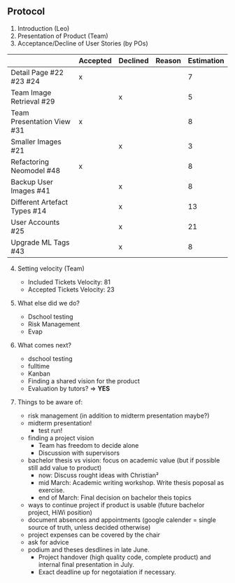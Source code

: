 ## Protocol

1. Introduction (Leo)
2. Presentation of Product (Team)
3. Acceptance/Decline of User Stories (by POs)

|                  | Accepted | Declined | Reason | Estimation
|------------------|----------|----------|--------|------------
| Detail Page #22 #23 #24  |     x     |         |        |7       |
| Team Image Retrieval #29 |         |     x    |         |5       |
| Team Presentation View #31|     x     |         |       |8       |
| Smaller Images #21 ||x|                                 |3       |
| Refactoring Neomodel #48|x||                            |8       |
| Backup User Images #41||x|                              |8       |
| Different Artefact Types #14||x|                        |13       |
| User Accounts #25||x|                                   |21       |
| Upgrade ML Tags #43||x|                                 |8       |

4. Setting velocity (Team)  
    - Included Tickets Velocity:  81
    - Accepted Tickets Velocity:  23  
    
5. What else did we do?
    - Dschool testing
    - Risk Management
    - Evap

6. What comes next?
    - dschool testing
    - fulltime
    - Kanban
    - Finding a shared vision for the product
    - Evaluation by tutors? => **YES**

7. Things to be aware of:
    - risk management (in addition to midterm presentation maybe?)
    - midterm presentation!
        - test run!
    - finding a project vision
        - Team has freedom to decide alone
        - Discussion with supervisors
    - bachelor thesis vs vision: focus on academic value (but if possible still add value to product)
        - now: Discuss rought ideas with Christian²
        - mid March: Academic writing workshop. Write thesis poposal as exercise.
        - end of March: Final decision on bachelor theis topics
    - ways to continue project if product is usable (future bachelor project, HiWi position)
    - document absences and appointments (google calender = single source of truth, unless decided otherwise)
    - project expenses can be covered by the chair
    - ask for advice
    - podium and theses desdlines in late June.
      - Project handover (high quality code, complete product) and internal final presentation in July.
      - Exact deadline up for negotaiation if necessary.
